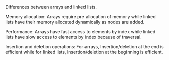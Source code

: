 
Differences between arrays and linked lists.

Memory allocation:  Arrays require pre allocation of memory while linked lists have their memory allocated dynamically as nodes are added.

Performance: Arrays have fast access to elements by index while linked lists have slow access to elements by index because of traversal.

Insertion and deletion operations: For arrays, Insertion/deletion at the end is efficient while for linked lists, Insertion/deletion at the beginning is efficient.
